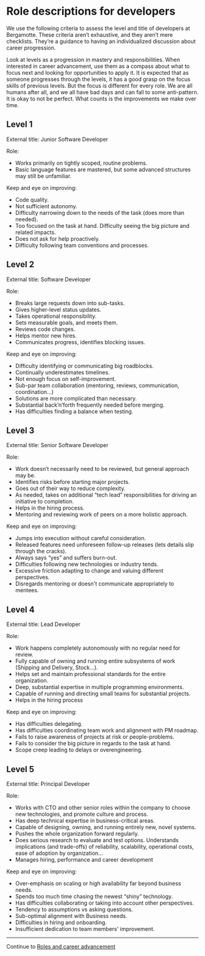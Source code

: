 # Role descriptions for developers

We use the following criteria to assess the level and title of developers at Bergamotte. These criteria aren’t exhaustive, and they aren’t mere checklists. They’re a guidance to having an individualized discussion about career progression.

Look at levels as a progression in mastery and responsibilities. When interested in career advancement, use them as a compass about what to focus next and looking for opportunities to apply it. It is expected that as someone progresses through the levels, it has a good grasp on the focus skills of previous levels. But the focus is different for every role.
We are all humans after all, and we all have bad days and can fall to some anti-pattern. It is okay to not be perfect. What counts is the improvements we make over time.

## Level 1
External title: Junior Software Developer

Role:
- Works primarily on tightly scoped, routine problems.
- Basic language features are mastered, but some advanced structures may still be unfamiliar.

Keep and eye on improving:
- Code quality.
- Not sufficient autonomy.
- Difficulty narrowing down to the needs of the task (does more than needed).
- Too focused on the task at hand. Difficulty seeing the big picture and related impacts.
- Does not ask for help proactively.
- Difficulty following team conventions and processes.

## Level 2
External title: Software Developer

Role:
- Breaks large requests down into sub-tasks.
- Gives higher-level status updates.
- Takes operational responsibility.
- Sets measurable goals, and meets them.
- Reviews code changes.
- Helps mentor new hires.
- Communicates progress, identifies blocking issues.

Keep and eye on improving:
- Difficulty identifying or communicating big roadblocks.
- Continually underestimates timelines.
- Not enough focus on self-improvement.
- Sub-par team collaboration (mentoring, reviews, communication, coordination...)
- Solutions are more complicated than necessary.
- Substantial back’n’forth frequently needed before merging.
- Has difficulties finding a balance when testing.

## Level 3
External title: Senior Software Developer

Role:
- Work doesn’t necessarily need to be reviewed, but general approach may be.
- Identifies risks before starting major projects.
- Goes out of their way to reduce complexity.
- As needed, takes on additional “tech lead” responsibilities for driving an initiative to completion.
- Helps in the hiring process.
- Mentoring and reviewing work of peers on a more holistic approach.

Keep and eye on improving:
- Jumps into execution without careful consideration.
- Released features need unforeseen follow-up releases (lets details slip through the cracks).
- Always says “yes” and suffers burn-out.
- Difficulties following new technologies or industry tends.
- Excessive friction adapting to change and valuing different perspectives.
- Disregards mentoring or doesn't communicate appropriately to mentees.

## Level 4
External title: Lead Developer

Role:
- Work happens completely autonomously with no regular need for review.
- Fully capable of owning and running entire subsystems of work (Shipping and Delivery, Stock...).
- Helps set and maintain professional standards for the entire organization.
- Deep, substantial expertise in multiple programming environments.
- Capable of running and directing small teams for substantial projects.
- Helps in the hiring process

Keep and eye on improving:
- Has difficulties delegating.
- Has difficulties coordinating team work and alignment with PM roadmap.
- Fails to raise awareness of projects at risk or people-problems.
- Fails to consider the big picture in regards to the task at hand.
- Scope creep leading to delays or overengineering.

## Level 5
External title: Principal Developer

Role:
- Works with CTO and other senior roles within the company to choose new technologies, and promote culture and process.
- Has deep technical expertise in business-critical areas.
- Capable of designing, owning, and running entirely new, novel systems.
- Pushes the whole organization forward regularly.
- Does serious research to evaluate and test options. Understands implications (and trade-offs) of reliability, scalability, operational costs, ease of adoption by organization...
- Manages hiring, performance and career development

Keep and eye on improving:
- Over-emphasis on scaling or high availability far beyond business needs.
- Spends too much time chasing the newest “shiny” technology.
- Has difficulties collaborating or taking into account other perspectives.
- Tendency to assumptions vs asking questions.
- Sub-optimal alignment with Business needs.
- Difficulties in hiring and onboarding.
- Insufficient dedication to team members' improvement.

---

Continue to [Roles and career advancement](05_roles_and_career_advancement.md)
